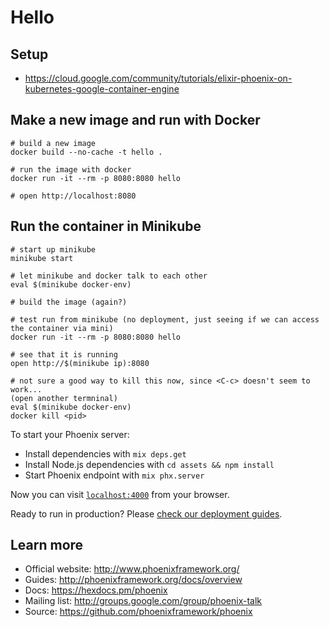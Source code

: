 # Hello



## Setup

* https://cloud.google.com/community/tutorials/elixir-phoenix-on-kubernetes-google-container-engine


## Make a new image and run with Docker

```
# build a new image
docker build --no-cache -t hello .

# run the image with docker
docker run -it --rm -p 8080:8080 hello

# open http://localhost:8080
```

## Run the container in Minikube
```
# start up minikube
minikube start

# let minikube and docker talk to each other
eval $(minikube docker-env)

# build the image (again?)

# test run from minikube (no deployment, just seeing if we can access the container via mini)
docker run -it --rm -p 8080:8080 hello

# see that it is running
open http://$(minikube ip):8080

# not sure a good way to kill this now, since <C-c> doesn't seem to work...
(open another termninal)
eval $(minikube docker-env)
docker kill <pid>
```


To start your Phoenix server:

  * Install dependencies with `mix deps.get`
  * Install Node.js dependencies with `cd assets && npm install`
  * Start Phoenix endpoint with `mix phx.server`

Now you can visit [`localhost:4000`](http://localhost:4000) from your browser.

Ready to run in production? Please [check our deployment guides](http://www.phoenixframework.org/docs/deployment).

## Learn more

  * Official website: http://www.phoenixframework.org/
  * Guides: http://phoenixframework.org/docs/overview
  * Docs: https://hexdocs.pm/phoenix
  * Mailing list: http://groups.google.com/group/phoenix-talk
  * Source: https://github.com/phoenixframework/phoenix

